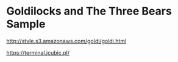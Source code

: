 # Goldilocks and The Three Bears Sample



http://stvle.s3.amazonaws.com/goldi/goldi.html

https://terminal.jcubic.pl/
